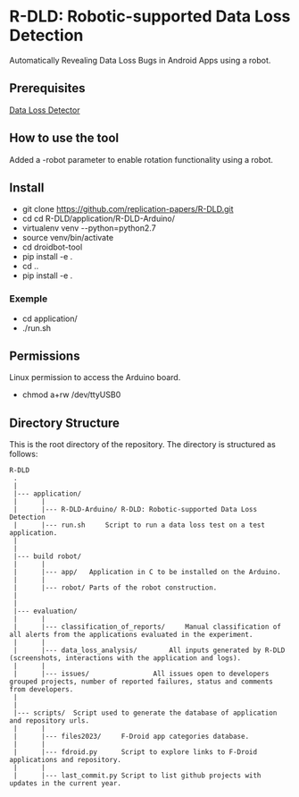 # R-DLD: Robotic-supported Data Loss Detection
Automatically Revealing Data Loss Bugs in Android Apps using a robot.

## Prerequisites
[Data Loss Detector](DataLossDetector.md)

## How to use the tool
Added a -robot parameter to enable rotation functionality using a robot.

## Install
* git clone https://github.com/replication-papers/R-DLD.git
* cd cd R-DLD/application/R-DLD-Arduino/
* virtualenv venv --python=python2.7
* source venv/bin/activate
* cd droidbot-tool
* pip install -e .
* cd ..
* pip install -e .
### Exemple
* cd application/
* ./run.sh
## Permissions
Linux permission to access the Arduino board.
* chmod a+rw /dev/ttyUSB0

Directory Structure
---------------
This is the root directory of the repository. The directory is structured as follows:

    R-DLD
     .
     |
     |--- application/ 
     |		|
     |		|--- R-DLD-Arduino/	R-DLD: Robotic-supported Data Loss Detection 
     |		|--- run.sh		Script to run a data loss test on a test application. 
     |
     |
     |--- build robot/
     |		|
     |		|--- app/	Application in C to be installed on the Arduino.
     |		|
     |		|--- robot/	Parts of the robot construction.
     |
     |
     |--- evaluation/
     |		|
     |		|--- classification_of_reports/		Manual classification of all alerts from the applications evaluated in the experiment.
     |		|
     |		|--- data_loss_analysis/		All inputs generated by R-DLD (screenshots, interactions with the application and logs).
     |		|
     |		|--- issues/				All issues open to developers grouped projects, number of reported failures, status and comments from developers.
     |
     |
     |--- scripts/	Script used to generate the database of application and repository urls.
     |		|
     |		|--- files2023/		F-Droid app categories database.
     |		|
     |		|--- fdroid.py		Script to explore links to F-Droid applications and repository.
     |		|
     |		|--- last_commit.py	Script to list github projects with updates in the current year.
     
  
